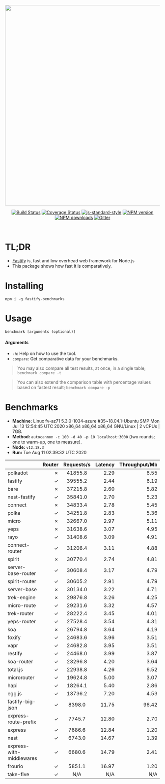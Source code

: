 <div align="center">
<img src="https://github.com/fastify/graphics/raw/master/full-logo.png" width="650" height="auto"/>
</div>

<div align="center">

[![Build Status](https://travis-ci.org/fastify/fastify.svg?branch=master)](https://travis-ci.org/fastify/fastify)
[![Coverage Status](https://coveralls.io/repos/github/fastify/fastify/badge.svg?branch=master)](https://coveralls.io/github/fastify/fastify?branch=master)
[![js-standard-style](https://img.shields.io/badge/code%20style-standard-brightgreen.svg?style=flat)](http://standardjs.com/)
[![NPM version](https://img.shields.io/npm/v/fastify.svg?style=flat)](https://www.npmjs.com/package/fastify)
[![NPM downloads](https://img.shields.io/npm/dm/fastify.svg?style=flat)](https://www.npmjs.com/package/fastify) [![Gitter](https://badges.gitter.im/gitterHQ/gitter.svg)](https://gitter.im/fastify)
</div>
<br />

# TL;DR

* [Fastify](https://github.com/fastify/fastify) is, fast and low overhead web framework for Node.js
* This package shows how fast it is comparatively.

# Installing

```
npm i -g fastify-benchmarks
```

# Usage

```
benchmark [arguments (optional)]
```

#### Arguments

* `-h`: Help on how to use the tool.
* `compare`: Get comparative data for your benchmarks.

> You may also compare all test results, at once, in a single table; `benchmark compare -t`

> You can also extend the comparison table with percentage values based on fastest result; `benchmark compare -p`
# Benchmarks
* __Machine:__ Linux fv-az71 5.3.0-1034-azure #35~18.04.1-Ubuntu SMP Mon Jul 13 12:54:45 UTC 2020 x86_64 x86_64 x86_64 GNU/Linux | 2 vCPUs | 7GB.
* __Method:__ `autocannon -c 100 -d 40 -p 10 localhost:3000` (two rounds; one to warm-up, one to measure).
* __Node:__ `v12.18.3`
* __Run:__ Tue Aug 11 02:39:32 UTC 2020

|                          | Router | Requests/s | Latency | Throughput/Mb |
| :--                      | --:    | :-:        | --:     | --:           |
| polkadot                 | ✗      | 41855.8    | 2.29    | 6.55          |
| fastify                  | ✓      | 39555.2    | 2.44    | 6.19          |
| bare                     | ✗      | 37215.8    | 2.60    | 5.82          |
| nest-fastify             | ✓      | 35841.0    | 2.70    | 5.23          |
| connect                  | ✗      | 34833.4    | 2.78    | 5.45          |
| polka                    | ✓      | 34251.8    | 2.83    | 5.36          |
| micro                    | ✗      | 32667.0    | 2.97    | 5.11          |
| yeps                     | ✗      | 31638.6    | 3.07    | 4.95          |
| rayo                     | ✓      | 31408.6    | 3.09    | 4.91          |
| connect-router           | ✓      | 31206.4    | 3.11    | 4.88          |
| spirit                   | ✗      | 30770.4    | 2.74    | 4.81          |
| server-base-router       | ✓      | 30608.4    | 3.17    | 4.79          |
| spirit-router            | ✓      | 30605.2    | 2.91    | 4.79          |
| server-base              | ✗      | 30134.0    | 3.22    | 4.71          |
| trek-engine              | ✗      | 29876.8    | 3.26    | 4.25          |
| micro-route              | ✓      | 29231.6    | 3.32    | 4.57          |
| trek-router              | ✓      | 28222.4    | 3.45    | 4.01          |
| yeps-router              | ✓      | 27528.4    | 3.54    | 4.31          |
| koa                      | ✗      | 26794.8    | 3.64    | 4.19          |
| foxify                   | ✓      | 24683.6    | 3.96    | 3.51          |
| vapr                     | ✓      | 24682.8    | 3.95    | 3.51          |
| restify                  | ✓      | 24468.0    | 3.99    | 3.87          |
| koa-router               | ✓      | 23296.8    | 4.20    | 3.64          |
| total.js                 | ✓      | 22938.8    | 4.26    | 6.52          |
| microrouter              | ✓      | 19624.8    | 5.00    | 3.07          |
| hapi                     | ✓      | 18264.1    | 5.40    | 2.86          |
| egg.js                   | ✓      | 13736.2    | 7.20    | 4.53          |
| fastify-big-json         | ✓      | 8398.0     | 11.75   | 96.42         |
| express-route-prefix     | ✓      | 7745.7     | 12.80   | 2.70          |
| express                  | ✓      | 7686.6     | 12.84   | 1.20          |
| nest                     | ✓      | 6743.0     | 14.67   | 1.39          |
| express-with-middlewares | ✓      | 6680.6     | 14.79   | 2.41          |
| frourio                  | ✓      | 5851.1     | 16.97   | 1.20          |
| take-five                | ✓      | N/A        | N/A     | N/A           |

